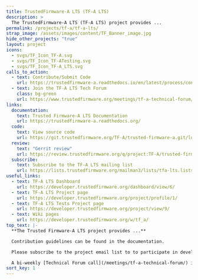 ```yaml
---
title: TrustedFirmware-A LTS (TF-A LTS)
description: >
  The TrustedFirmware-A LTS (TF-A LTS) project provides ...
permalink: /projects/tf-a/tf-a-lts/
strap_image: /assets/images/content/TF_Banner_image.jpg
hide_other_projects: "true"
layout: project
icons:
  - svgs/TF_Icon_TF-A.svg
  - svgs/TF_Icon_TF-ATesting.svg
  - svgs/TF_Icon_TF-A_LTS.svg
calls_to_action:
  - text: Contribute/Submit Code
    url: https://trustedfirmware-a.readthedocs.io/en/latest/process/contributing.html
  - text: Join the TF-A LTS Tech Forum
    class: bg-green
    url: https://www.trustedfirmware.org/meetings/tf-a-technical-forum/
links:
  documentation:
    text: Trusted Firmware-A LTS Documentation
    url: https://trustedfirmware-a.readthedocs.org/
  code:
    text: View source code
    url: https://git.trustedfirmware.org/TF-A/trusted-firmware-a.git/log/?h=lts-v2.8
  review:
    text: "Gerrit review"
    url: https://review.trustedfirmware.org/q/project:TF-A/trusted-firmware-a+branch:lts-v2.8
  subscribe:
    text: Subscribe to the TF-A LTS mailing list
    url: https://lists.trustedfirmware.org/mailman3/lists/tfa-lts.lists.trustedfirmware.org/  
useful_links:
  - text: TF-A LTS Dashboard
    url: https://developer.trustedfirmware.org/dashboard/view/6/
  - text: TF-A LTS Project page
    url: https://developer.trustedfirmware.org/project/profile/1/
  - text: TF-A LTS Tests Project page
    url: https://developer.trustedfirmware.org/project/view/9/
  - text: Wiki pages
    url: https://developer.trustedfirmware.org/w/tf_a/
top_text: |-
  **The Trusted Firmware-A LTS project provides ...**

  Contribution guidelines can be found in the documentation.

  Please subscribe to the project email list to to participate in development discussions.

  A bi-weekly [Technical Forum call](/meetings/tf-a-technical-forum/) is held to discuss technical subjects.
sort_key: 1
---
```

